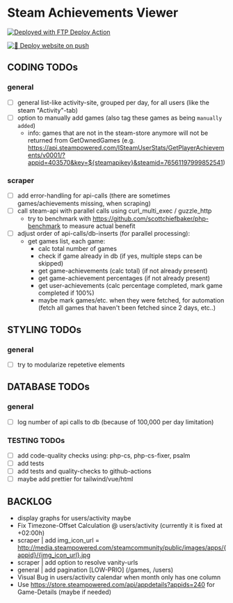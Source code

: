 # Steam Achievements Viewer

[<img alt="Deployed with FTP Deploy Action" src="https://img.shields.io/badge/Deployed With-FTP DEPLOY ACTION-%3CCOLOR%3E?style=for-the-badge&color=0077b6">](https://github.com/SamKirkland/FTP-Deploy-Action)

[![🚀 Deploy website on push](https://github.com/simonfels/playground/actions/workflows/main.yml/badge.svg?branch=main&event=push)](https://github.com/simonfels/playground/actions/workflows/main.yml)

## CODING TODOs

### general
- [ ] general list-like activity-site, grouped per day, for all users (like the steam "Activity"-tab)
- [ ] option to manually add games (also tag these games as being `manually added`)
  - info: games that are not in the steam-store anymore will not be returned from GetOwnedGames (e.g. https://api.steampowered.com/ISteamUserStats/GetPlayerAchievements/v0001/?appid=403570&key=${steamapikey}&steamid=76561197999852541)

### scraper
- [ ] add error-handling for api-calls (there are sometimes games/achievements missing, when scraping)
- [ ] call steam-api with parallel calls using curl_multi_exec / guzzle_http
  - try to benchmark with https://github.com/scottchiefbaker/php-benchmark to measure actual benefit
- [ ] adjust order of api-calls/db-inserts (for parallel processing):
  - get games list, each game:
    - calc total number of games
    - check if game already in db (if yes, multiple steps can be skipped)
    - get game-achievements (calc total) (if not already present)
    - get game-achievement percentages (if not already present)
    - get user-achievements (calc percentage completed, mark game completed if 100%)
    - maybe mark games/etc. when they were fetched, for automation (fetch all games that haven't been fetched since 2 days, etc..)

## STYLING TODOs

### general
- [ ] try to modularize repetetive elements

## DATABASE TODOs

### general
- [ ] log number of api calls to db (because of 100,000 per day limitation)

### TESTING TODOs
- [ ] add code-quality checks using: php-cs, php-cs-fixer, psalm
- [ ] add tests
- [ ] add tests and quality-checks to github-actions
- [ ] maybe add prettier for tailwind/vue/html

## BACKLOG
- display graphs for users/activity maybe
- Fix Timezone-Offset Calculation @ users/activity (currently it is fixed at +02:00h)
- scraper | add img_icon_url = http://media.steampowered.com/steamcommunity/public/images/apps/{appid}/{img_icon_url}.jpg
- scraper | add option to resolve vanity-urls
- general | add pagination [LOW-PRIO] (/games, /users)
- Visual Bug in users/activity calendar when month only has one column
- Use https://store.steampowered.com/api/appdetails?appids=240 for Game-Details (maybe if needed)
